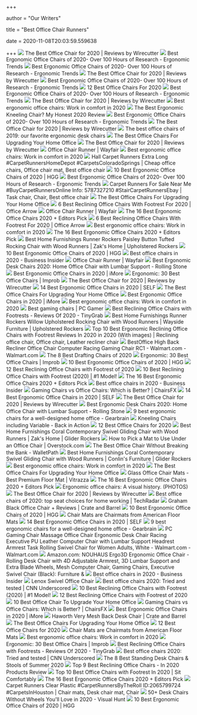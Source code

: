 +++
        
author = "Our Writers"
        
title = "Best Office Chair Runners"
        
date = 2020-11-08T20:03:59.559638
        
+++
[ ![](https://cdn.thewirecutter.com/wp-content/media/2020/09/officechairs-2048px-9607.jpg?auto=webp&crop=1.91:1&width=1200)](https://cdn.thewirecutter.com/wp-content/media/2020/09/officechairs-2048px-9607.jpg?auto=webp&crop=1.91:1&width=1200) The Best Office Chair for 2020 | Reviews by Wirecutter
[ ![](http://ergonomictrends.com/wp-content/uploads/2018/06/steel-case-leap-office-chair.jpg)](http://ergonomictrends.com/wp-content/uploads/2018/06/steel-case-leap-office-chair.jpg) Best Ergonomic Office Chairs of 2020- Over 100 Hours of Research - Ergonomic  Trends
[ ![](http://ergonomictrends.com/wp-content/uploads/2018/06/OWLN-Mesh-Office-Chair-review.jpg)](http://ergonomictrends.com/wp-content/uploads/2018/06/OWLN-Mesh-Office-Chair-review.jpg) Best Ergonomic Office Chairs of 2020- Over 100 Hours of Research - Ergonomic  Trends
[ ![](https://cdn.thewirecutter.com/wp-content/uploads/2018/04/office-chair-lowres-5983-630x420.jpg)](https://cdn.thewirecutter.com/wp-content/uploads/2018/04/office-chair-lowres-5983-630x420.jpg) The Best Office Chair for 2020 | Reviews by Wirecutter
[ ![](http://ergonomictrends.com/wp-content/uploads/2017/07/best-office-chairs-reviews-1.png)](http://ergonomictrends.com/wp-content/uploads/2017/07/best-office-chairs-reviews-1.png) Best Ergonomic Office Chairs of 2020- Over 100 Hours of Research - Ergonomic  Trends
[ ![](https://www.btod.com/blog/wp-content/uploads/2019/10/best-office-chairs-2020-blog-header.jpg)](https://www.btod.com/blog/wp-content/uploads/2019/10/best-office-chairs-2020-blog-header.jpg) 12 Best Office Chairs For 2020
[ ![](http://ergonomictrends.com/wp-content/uploads/2019/01/X-Chair-X4-ergonomic-chair-review.jpg)](http://ergonomictrends.com/wp-content/uploads/2019/01/X-Chair-X4-ergonomic-chair-review.jpg) Best Ergonomic Office Chairs of 2020- Over 100 Hours of Research - Ergonomic  Trends
[ ![](https://d1b5h9psu9yexj.cloudfront.net/5707/Herman-Miller-Aeron_20180409-135854_full.jpg)](https://d1b5h9psu9yexj.cloudfront.net/5707/Herman-Miller-Aeron_20180409-135854_full.jpg) The Best Office Chair for 2020 | Reviews by Wirecutter
[ ![](https://blueprint-api-production.s3.amazonaws.com/uploads/card/image/1466946/56ce53f3-6de1-4010-ae92-0ed8266eb6db.jpg)](https://blueprint-api-production.s3.amazonaws.com/uploads/card/image/1466946/56ce53f3-6de1-4010-ae92-0ed8266eb6db.jpg) Best ergonomic office chairs: Work in comfort in 2020
[ ![](https://ergonomicshealth.com/wp-content/uploads/2018/05/kneeling-chair-1-1.jpg)](https://ergonomicshealth.com/wp-content/uploads/2018/05/kneeling-chair-1-1.jpg) The Best Ergonomic Kneeling Chair? My Honest 2020 Review
[ ![](http://ergonomictrends.com/wp-content/uploads/2018/06/herman-miller-embody-chair-review-2.jpg)](http://ergonomictrends.com/wp-content/uploads/2018/06/herman-miller-embody-chair-review-2.jpg) Best Ergonomic Office Chairs of 2020- Over 100 Hours of Research - Ergonomic  Trends
[ ![](https://cdn.thewirecutter.com/wp-content/media/2020/09/officechairs-2048px-5976.jpg?auto=webp&quality=75&width=1024)](https://cdn.thewirecutter.com/wp-content/media/2020/09/officechairs-2048px-5976.jpg?auto=webp&quality=75&width=1024) The Best Office Chair for 2020 | Reviews by Wirecutter
[ ![](https://www.gannett-cdn.com/presto/2019/10/14/USAT/1c80747a-b74b-4023-9ced-f08a880485a2-Office-Chair-TBRN-Hero.jpg?crop=3740,2805,x654,y7&quality=50&width=640)](https://www.gannett-cdn.com/presto/2019/10/14/USAT/1c80747a-b74b-4023-9ced-f08a880485a2-Office-Chair-TBRN-Hero.jpg?crop=3740,2805,x654,y7&quality=50&width=640) The best office chairs of 2019: our favorite ergonomic desk chairs
[ ![](https://thumbor.forbes.com/thumbor/trim/0x233:800x766/fit-in/711x473/smart/https://specials-images.forbesimg.com/imageserve/5eea485bdb3b680006a1e736/0x0.jpg)](https://thumbor.forbes.com/thumbor/trim/0x233:800x766/fit-in/711x473/smart/https://specials-images.forbesimg.com/imageserve/5eea485bdb3b680006a1e736/0x0.jpg) The Best Office Chairs For Upgrading Your Home Office
[ ![](https://cdn.thewirecutter.com/wp-content/uploads/2019/10/office-chair-lowres-5974-630x420.jpg)](https://cdn.thewirecutter.com/wp-content/uploads/2019/10/office-chair-lowres-5974-630x420.jpg) The Best Office Chair for 2020 | Reviews by Wirecutter
[ ![](https://secure.img1-fg.wfcdn.com/im/46138212/resize-h310-w310%5Ecompr-r85/1217/121765540/home-office-chair-computer-task-chair-adjustable-desk-chair-with-swivel-casters-for-office-leisure-grey.jpg)](https://secure.img1-fg.wfcdn.com/im/46138212/resize-h310-w310%5Ecompr-r85/1217/121765540/home-office-chair-computer-task-chair-adjustable-desk-chair-with-swivel-casters-for-office-leisure-grey.jpg) Office Chair Runner | Wayfair
[ ![](https://blueprint-api-production.s3.amazonaws.com/uploads/card/image/1466935/474db964-cdf9-4690-ade5-d134622d09e8.jpg)](https://blueprint-api-production.s3.amazonaws.com/uploads/card/image/1466935/474db964-cdf9-4690-ade5-d134622d09e8.jpg) Best ergonomic office chairs: Work in comfort in 2020
[ ![](https://i.pinimg.com/originals/6a/88/00/6a88006008c06da867afac991473655b.jpg)](https://i.pinimg.com/originals/6a/88/00/6a88006008c06da867afac991473655b.jpg) Hall Carpet Runners Extra Long #CarpetRunnersHomeDepot  #CarpetsColoradoSprings | Cheap office chairs, Office chair mat, Best  office chair
[ ![](https://mljzsatzn43z.i.optimole.com/tP-GR8Q-jGG1Vx7N/w:auto/h:auto/q:90/https://www.highgroundgaming.com/wp-content/uploads/2020/08/HGG-Best-Ergonomic-Office-Chairs.jpg)](https://mljzsatzn43z.i.optimole.com/tP-GR8Q-jGG1Vx7N/w:auto/h:auto/q:90/https://www.highgroundgaming.com/wp-content/uploads/2020/08/HGG-Best-Ergonomic-Office-Chairs.jpg) 10 Best Ergonomic Office Chairs of 2020 | HGG
[ ![](http://ergonomictrends.com/wp-content/uploads/2019/01/Komene-Ergonomic-Office-Chair.jpg)](http://ergonomictrends.com/wp-content/uploads/2019/01/Komene-Ergonomic-Office-Chair.jpg) Best Ergonomic Office Chairs of 2020- Over 100 Hours of Research - Ergonomic  Trends
[ ![](https://i.pinimg.com/736x/e3/ad/9c/e3ad9cfe56e3d3e0c35ea251cdb5a6a4.jpg)](https://i.pinimg.com/736x/e3/ad/9c/e3ad9cfe56e3d3e0c35ea251cdb5a6a4.jpg) Carpet Runners For Sale Near Me #BuyCarpetRunnersOnline Info: 5787327210  #StairCarpetRunnersEbay | Task chair, Chair, Best office chair
[ ![](https://specials-images.forbesimg.com/imageserve/5eea4d186ef66b0006115587/0x800.jpg?fit=scale)](https://specials-images.forbesimg.com/imageserve/5eea4d186ef66b0006115587/0x800.jpg?fit=scale) The Best Office Chairs For Upgrading Your Home Office
[ ![](https://cdn.shortpixel.ai/spai/w_948+q_lossy+ret_img+to_webp/https://officearrow.com/wp-content/uploads/2020/01/Merax-Portland-Big.jpg)](https://cdn.shortpixel.ai/spai/w_948+q_lossy+ret_img+to_webp/https://officearrow.com/wp-content/uploads/2020/01/Merax-Portland-Big.jpg) 6 Best Reclining Office Chairs With Footrest For 2020 | Office Arrow
[ ![](https://secure.img1-fg.wfcdn.com/im/57059049/resize-h310-w310%5Ecompr-r85/1210/121001771/high-back-desk-chair.jpg)](https://secure.img1-fg.wfcdn.com/im/57059049/resize-h310-w310%5Ecompr-r85/1210/121001771/high-back-desk-chair.jpg) Office Chair Runner | Wayfair
[ ![](https://i.ytimg.com/vi/7YVTS6Yj4Co/maxresdefault.jpg)](https://i.ytimg.com/vi/7YVTS6Yj4Co/maxresdefault.jpg) The 16 Best Ergonomic Office Chairs 2020 + Editors Pick
[ ![](https://cdn.shortpixel.ai/spai/w_625+q_lossy+ret_img+to_webp/https://officearrow.com/wp-content/uploads/2020/01/61M9JgYsHWL._SL1200_.jpg)](https://cdn.shortpixel.ai/spai/w_625+q_lossy+ret_img+to_webp/https://officearrow.com/wp-content/uploads/2020/01/61M9JgYsHWL._SL1200_.jpg) 6 Best Reclining Office Chairs With Footrest For 2020 | Office Arrow
[ ![](https://blueprint-api-production.s3.amazonaws.com/uploads/card/image/1466920/2e5793ab-a909-445b-a5d4-55cfb75aa651.jpg)](https://blueprint-api-production.s3.amazonaws.com/uploads/card/image/1466920/2e5793ab-a909-445b-a5d4-55cfb75aa651.jpg) Best ergonomic office chairs: Work in comfort in 2020
[ ![](https://www.omnicoreagency.com/wp-content/uploads/2020/01/Steelcase-Gesture-Chair-List.jpg)](https://www.omnicoreagency.com/wp-content/uploads/2020/01/Steelcase-Gesture-Chair-List.jpg) The 16 Best Ergonomic Office Chairs 2020 + Editors Pick
[ ![](https://imageresizer.furnituredealer.net/img/remote/images.furnituredealer.net/img/products%2Fbest_home_furnishings%2Fcolor%2Frunner%20rockers_lrurocup8800-bxsni6zijuusgamdzzngiag.jpg?width=878&height=600&scale=both&trim.threshold=80)](https://imageresizer.furnituredealer.net/img/remote/images.furnituredealer.net/img/products%2Fbest_home_furnishings%2Fcolor%2Frunner%20rockers_lrurocup8800-bxsni6zijuusgamdzzngiag.jpg?width=878&height=600&scale=both&trim.threshold=80) Best Home Furnishings Runner Rockers Paisley Button Tufted Rocking Chair  with Wood Runners | Zak's Home | Upholstered Rockers
[ ![](https://mljzsatzn43z.i.optimole.com/tP-GR8Q-qmWpIubF/w:236/h:450/q:90/dpr:2.6/https://www.highgroundgaming.com/wp-content/uploads/2019/06/Secretlab-Omega-Series-2020-Edition.jpg)](https://mljzsatzn43z.i.optimole.com/tP-GR8Q-qmWpIubF/w:236/h:450/q:90/dpr:2.6/https://www.highgroundgaming.com/wp-content/uploads/2019/06/Secretlab-Omega-Series-2020-Edition.jpg) 10 Best Ergonomic Office Chairs of 2020 | HGG
[ ![](https://i.insider.com/5e6ff846c485400dac21a626?width=1100&format=jpeg&auto=webp)](https://i.insider.com/5e6ff846c485400dac21a626?width=1100&format=jpeg&auto=webp) Best office chairs in 2020 - Business Insider
[ ![](https://secure.img1-fg.wfcdn.com/im/45989555/resize-h310-w310%5Ecompr-r85/1275/127569358/wayfair-basics-mesh-task-office-chair.jpg)](https://secure.img1-fg.wfcdn.com/im/45989555/resize-h310-w310%5Ecompr-r85/1275/127569358/wayfair-basics-mesh-task-office-chair.jpg) Office Chair Runner | Wayfair
[ ![](https://www.rollingstone.com/wp-content/uploads/2020/06/81wSh7GGDkL._AC_SL1500_.jpg)](https://www.rollingstone.com/wp-content/uploads/2020/06/81wSh7GGDkL._AC_SL1500_.jpg) Best Ergonomic Desk Chairs 2020: Home Office Chair with Lumbar Support -  Rolling Stone
[ ![](https://www.imore.com/sites/imore.com/files/styles/w1600h900crop/public/field/image/2020/03/herman-miller-aeron-chair-ergonomic-office-lifestyle.jpg?itok=0islGkO9)](https://www.imore.com/sites/imore.com/files/styles/w1600h900crop/public/field/image/2020/03/herman-miller-aeron-chair-ergonomic-office-lifestyle.jpg?itok=0islGkO9) Best Ergonomic Office Chairs in 2020 | iMore
[ ![](https://cdn.improb.com/wp-content/uploads/2017/12/23-Best-Ergonomic-Office-Chairs.jpg)](https://cdn.improb.com/wp-content/uploads/2017/12/23-Best-Ergonomic-Office-Chairs.jpg) Ergonomic: 30 Best Office Chairs | Improb
[ ![](https://d1b5h9psu9yexj.cloudfront.net/5706/Steelcase-Gesture_20190620-161843_full.jpg)](https://d1b5h9psu9yexj.cloudfront.net/5706/Steelcase-Gesture_20190620-161843_full.jpg) The Best Office Chair for 2020 | Reviews by Wirecutter
[ ![](https://media.self.com/photos/5f11d8abc511f144f4452626/1:1/w_1000,h_1000,c_limit/best%20office.png)](https://media.self.com/photos/5f11d8abc511f144f4452626/1:1/w_1000,h_1000,c_limit/best%20office.png) 14 Best Ergonomic Office Chairs in 2020 | SELF
[ ![](https://thumbor.forbes.com/thumbor/276x420/https://specials-images.forbesimg.com/imageserve/5f203f62953761c471e7740d/960x0.jpg?fit=scale)](https://thumbor.forbes.com/thumbor/276x420/https://specials-images.forbesimg.com/imageserve/5f203f62953761c471e7740d/960x0.jpg?fit=scale) The Best Office Chairs For Upgrading Your Home Office
[ ![](https://www.imore.com/sites/imore.com/files/styles/large/public/field/image/2020/03/modway-articulate-ergonomic-mesh-office-chair-lifestyle.jpg?itok=D4obtaO4)](https://www.imore.com/sites/imore.com/files/styles/large/public/field/image/2020/03/modway-articulate-ergonomic-mesh-office-chair-lifestyle.jpg?itok=D4obtaO4) Best Ergonomic Office Chairs in 2020 | iMore
[ ![](https://blueprint-api-production.s3.amazonaws.com/uploads/card/image/1466930/468bdba8-032d-4bf9-a43c-a48e9e074b60.jpg)](https://blueprint-api-production.s3.amazonaws.com/uploads/card/image/1466930/468bdba8-032d-4bf9-a43c-a48e9e074b60.jpg) Best ergonomic office chairs: Work in comfort in 2020
[ ![](https://cdn.mos.cms.futurecdn.net/eTsGaLnVkpozHC9CqhA6dK.jpg)](https://cdn.mos.cms.futurecdn.net/eTsGaLnVkpozHC9CqhA6dK.jpg) Best gaming chairs | PC Gamer
[ ![](https://tinygrab.com/wp-content/uploads/2020/04/best-reclining-office-chairs-with-footrests.png)](https://tinygrab.com/wp-content/uploads/2020/04/best-reclining-office-chairs-with-footrests.png) Best Reclining Office Chairs with Footrests - Reviews Of 2020 - TinyGrab
[ ![](https://imageresizer.furnituredealer.net/img/remote/images.furnituredealer.net/img/products%2Fbest_home_furnishings%2Fcolor%2Frunner%20rockers_0175-18021-b0.jpg?width=1024&height=768&scale=both&trim.threshold=50&trim.percentpadding=10)](https://imageresizer.furnituredealer.net/img/remote/images.furnituredealer.net/img/products%2Fbest_home_furnishings%2Fcolor%2Frunner%20rockers_0175-18021-b0.jpg?width=1024&height=768&scale=both&trim.threshold=50&trim.percentpadding=10) Best Home Furnishings Runner Rockers Willow Upholstered Rocking Chair with  Wood Runners | Wayside Furniture | Upholstered Rockers
[ ![](https://i.pinimg.com/564x/af/3d/45/af3d45a1e498ca6fe612acbaa70ba68b.jpg)](https://i.pinimg.com/564x/af/3d/45/af3d45a1e498ca6fe612acbaa70ba68b.jpg) Top 10 Best Ergonomic Reclining Office Chairs with Footrest Reviews In 2020  in 2020 (With images) | Reclining office chair, Office chair, Leather  recliner chair
[ ![](https://i5.walmartimages.com/asr/14ba9d17-becb-4cdb-8165-06397bd48aee_1.d23e019c221965f2f71335473154626f.jpeg)](https://i5.walmartimages.com/asr/14ba9d17-becb-4cdb-8165-06397bd48aee_1.d23e019c221965f2f71335473154626f.jpeg) BestOffice High Back Recliner Office Chair Computer Racing Gaming Chair RC1  - Walmart.com - Walmart.com
[ ![](https://www.thebalancesmb.com/thmb/3Ruuix6Pr2pMoiKjfLZV3hmF_vQ=/1500x844/smart/filters:no_upscale()/FlashFurnitureMid-BackBlackMeshDraftingChair-5b215a843128340036f882f1.jpg)](https://www.thebalancesmb.com/thmb/3Ruuix6Pr2pMoiKjfLZV3hmF_vQ=/1500x844/smart/filters:no_upscale()/FlashFurnitureMid-BackBlackMeshDraftingChair-5b215a843128340036f882f1.jpg) The 8 Best Drafting Chairs of 2020
[ ![](https://cdn.improb.com/wp-content/uploads/2018/07/AmazonBasics-Mid-Back-Office-Chair.png)](https://cdn.improb.com/wp-content/uploads/2018/07/AmazonBasics-Mid-Back-Office-Chair.png) Ergonomic: 30 Best Office Chairs | Improb
[ ![](https://mljzsatzn43z.i.optimole.com/tP-GR8Q-CwLYvJqD/w:330/h:523/q:90/dpr:2.6/https://www.highgroundgaming.com/wp-content/uploads/2018/11/Duorest-Leaders-Executive-Office-Chair.jpg)](https://mljzsatzn43z.i.optimole.com/tP-GR8Q-CwLYvJqD/w:330/h:523/q:90/dpr:2.6/https://www.highgroundgaming.com/wp-content/uploads/2018/11/Duorest-Leaders-Executive-Office-Chair.jpg) 10 Best Ergonomic Office Chairs of 2020 | HGG
[ ![](https://aguidepro.com/wp-content/uploads/2019/08/Hbada-Ergonomic-Office-Recliner-Chair.jpg)](https://aguidepro.com/wp-content/uploads/2019/08/Hbada-Ergonomic-Office-Recliner-Chair.jpg) 12 Best Reclining Office Chairs with Footrest of 2020
[ ![](https://www.leaphomeward.com/wp-content/uploads/2019/11/Best-Reclining-Chairs.png)](https://www.leaphomeward.com/wp-content/uploads/2019/11/Best-Reclining-Chairs.png) 10 Best Reclining Office Chairs with Footrest (2020) | #1 Model!
[ ![](https://www.omnicoreagency.com/wp-content/uploads/2020/05/Autonomous-Ergo-Chair-2-List-2.jpg)](https://www.omnicoreagency.com/wp-content/uploads/2020/05/Autonomous-Ergo-Chair-2-List-2.jpg) The 16 Best Ergonomic Office Chairs 2020 + Editors Pick
[ ![](https://i.insider.com/5ec83927191824036d455f0c?width=800&format=jpeg)](https://i.insider.com/5ec83927191824036d455f0c?width=800&format=jpeg) Best office chairs in 2020 - Business Insider
[ ![](https://chairsfx.com/wp-content/uploads/2020/07/gaming-vs-office-compare.jpg)](https://chairsfx.com/wp-content/uploads/2020/07/gaming-vs-office-compare.jpg) Gaming Chairs vs Office Chairs: Which is Better? | ChairsFX
[ ![](https://media.self.com/photos/5f1511c0872b1bec7ee1d056/master/w_400%2Cc_limit/amazon%2520basics%2520desk%2520chair.png)](https://media.self.com/photos/5f1511c0872b1bec7ee1d056/master/w_400%2Cc_limit/amazon%2520basics%2520desk%2520chair.png) 14 Best Ergonomic Office Chairs in 2020 | SELF
[ ![](https://cdn.thewirecutter.com/wp-content/media/2020/09/officechairs-2048px-9393.jpg?auto=webp&quality=75&width=1024)](https://cdn.thewirecutter.com/wp-content/media/2020/09/officechairs-2048px-9393.jpg?auto=webp&quality=75&width=1024) The Best Office Chair for 2020 | Reviews by Wirecutter
[ ![](https://www.rollingstone.com/wp-content/uploads/2020/06/ergonomic-adjustable-office-chair.jpg?w=599)](https://www.rollingstone.com/wp-content/uploads/2020/06/ergonomic-adjustable-office-chair.jpg?w=599) Best Ergonomic Desk Chairs 2020: Home Office Chair with Lumbar Support -  Rolling Stone
[ ![](https://assets.rebelmouse.io/eyJhbGciOiJIUzI1NiIsInR5cCI6IkpXVCJ9.eyJpbWFnZSI6Imh0dHBzOi8vYXNzZXRzLnJibC5tcy8yMzUxNjA0OS9vcmlnaW4ucG5nIiwiZXhwaXJlc19hdCI6MTYxMjE2ODUzMn0.jJ7HzAhh6kuFCQUSmi-xZzdRsCKRkXkV2kUsUX8ho0c/img.png?width=980)](https://assets.rebelmouse.io/eyJhbGciOiJIUzI1NiIsInR5cCI6IkpXVCJ9.eyJpbWFnZSI6Imh0dHBzOi8vYXNzZXRzLnJibC5tcy8yMzUxNjA0OS9vcmlnaW4ucG5nIiwiZXhwaXJlc19hdCI6MTYxMjE2ODUzMn0.jJ7HzAhh6kuFCQUSmi-xZzdRsCKRkXkV2kUsUX8ho0c/img.png?width=980) 9 best ergonomic chairs for a well-designed home office - Gearbrain
[ ![](https://cdn.backinaction.co.uk/images/pages/hero/Varier_Thatsit_Homeoffice_square2_h500.jpg)](https://cdn.backinaction.co.uk/images/pages/hero/Varier_Thatsit_Homeoffice_square2_h500.jpg) Kneeling Chairs including Variable - Back in Action
[ ![](https://www.btod.com/blog/wp-content/uploads/2019/02/affirm.jpg)](https://www.btod.com/blog/wp-content/uploads/2019/02/affirm.jpg) 12 Best Office Chairs for 2020
[ ![](https://imageresizer.furnituredealer.net/img/remote/images.furnituredealer.net/img/products%2Fbest_home_furnishings%2Fcolor%2Fcoral%202237_lrugliup8040-bt2xrcizrheq2bgsimuajzg.jpg?w=300&h=300&trim.threshold=80)](https://imageresizer.furnituredealer.net/img/remote/images.furnituredealer.net/img/products%2Fbest_home_furnishings%2Fcolor%2Fcoral%202237_lrugliup8040-bt2xrcizrheq2bgsimuajzg.jpg?w=300&h=300&trim.threshold=80) Best Home Furnishings Coral Contemporary Swivel Gliding Chair with Wood  Runners | Zak's Home | Glider Rockers
[ ![](https://ak1.ostkcdn.com/wp-content/uploads/2017/05/Jani-Eco-Bamboo-Roll-up-Rectangular-Walnut-Chair-Mat-ac78c924-346b-485e-a696-8eb3ad8c3da8.jpg)](https://ak1.ostkcdn.com/wp-content/uploads/2017/05/Jani-Eco-Bamboo-Roll-up-Rectangular-Walnut-Chair-Mat-ac78c924-346b-485e-a696-8eb3ad8c3da8.jpg) How to Pick a Mat to Use Under an Office Chair | Overstock.com
[ ![](https://walletpath.com/wp-content/uploads/2018/10/pexels-photo-265101.jpeg)](https://walletpath.com/wp-content/uploads/2018/10/pexels-photo-265101.jpeg) The Best Office Chair Without Breaking the Bank - WalletPath
[ ![](https://imageresizer.furnituredealer.net/img/remote/images.furnituredealer.net/img/products%2Fbest_home_furnishings%2Fcolor%2Fcoral%202237_2237-26042a-b1.jpg?width=1024&height=768&scale=both&trim.threshold=50&trim.percentpadding=10)](https://imageresizer.furnituredealer.net/img/remote/images.furnituredealer.net/img/products%2Fbest_home_furnishings%2Fcolor%2Fcoral%202237_2237-26042a-b1.jpg?width=1024&height=768&scale=both&trim.threshold=50&trim.percentpadding=10) Best Home Furnishings Coral Contemporary Swivel Gliding Chair with Wood  Runners | Conlin's Furniture | Glider Rockers
[ ![](https://mondrian.mashable.com/uploads%252Fcard%252Fimage%252F1466939%252Fc813a4f3-fb6d-4d1b-887e-96528bb0ae6e.jpeg%252F480x0.jpeg?signature=jC-o8PF4sbaJtGd5T8eRWGJmX1c=&source=https%3A%2F%2Fblueprint-api-production.s3.amazonaws.com)](https://mondrian.mashable.com/uploads%252Fcard%252Fimage%252F1466939%252Fc813a4f3-fb6d-4d1b-887e-96528bb0ae6e.jpeg%252F480x0.jpeg?signature=jC-o8PF4sbaJtGd5T8eRWGJmX1c=&source=https%3A%2F%2Fblueprint-api-production.s3.amazonaws.com) Best ergonomic office chairs: Work in comfort in 2020
[ ![](https://thumbor.forbes.com/thumbor/711x1045/https://specials-images.forbesimg.com/imageserve/5f2041d9f3e9ed38e19894af/0x800.jpg?fit=scale)](https://thumbor.forbes.com/thumbor/711x1045/https://specials-images.forbesimg.com/imageserve/5f2041d9f3e9ed38e19894af/0x800.jpg?fit=scale) The Best Office Chairs For Upgrading Your Home Office
[ ![](https://cdn.shopify.com/s/files/1/0515/5705/files/54x54-Mobile_1200x.jpg?v=1581609216)](https://cdn.shopify.com/s/files/1/0515/5705/files/54x54-Mobile_1200x.jpg?v=1581609216) Glass Office Chair Mats - Best Premium Floor Mat | Vitrazza
[ ![](https://www.omnicoreagency.com/wp-content/uploads/2020/01/Herman-Miller-Embody-Ergonomic-Office-Chair-List.jpg)](https://www.omnicoreagency.com/wp-content/uploads/2020/01/Herman-Miller-Embody-Ergonomic-Office-Chair-List.jpg) The 16 Best Ergonomic Office Chairs 2020 + Editors Pick
[ ![](http://www.slate.com/content/dam/slate/articles/life/design/2012/05/officechairs/officechairfortop.jpg.CROP.article568-large.jpg)](http://www.slate.com/content/dam/slate/articles/life/design/2012/05/officechairs/officechairfortop.jpg.CROP.article568-large.jpg) Ergonomic office chairs: A visual history. (PHOTOS)
[ ![](https://cdn.thewirecutter.com/wp-content/media/2020/09/officechairs-2048px-5970.jpg?auto=webp&quality=75&width=1024)](https://cdn.thewirecutter.com/wp-content/media/2020/09/officechairs-2048px-5970.jpg?auto=webp&quality=75&width=1024) The Best Office Chair for 2020 | Reviews by Wirecutter
[ ![](https://cdn.mos.cms.futurecdn.net/uhLcHVMpEU9BkMYHRqBsNE-1200-80.jpg)](https://cdn.mos.cms.futurecdn.net/uhLcHVMpEU9BkMYHRqBsNE-1200-80.jpg) Best office chairs of 2020: top seat choices for home working | TechRadar
[ ![](https://images.crateandbarrel.com/is/image/Crate/GrahamDeskChairBlackSSS20_1x1/$web_pdp_main_carousel_med$/200618140615/graham-black-office-chair.jpg)](https://images.crateandbarrel.com/is/image/Crate/GrahamDeskChairBlackSSS20_1x1/$web_pdp_main_carousel_med$/200618140615/graham-black-office-chair.jpg) Graham Black Office Chair + Reviews | Crate and Barrel
[ ![](https://mljzsatzn43z.i.optimole.com/tP-GR8Q-kD3fCCMK/w:269/h:400/q:90/dpr:2.6/https://www.highgroundgaming.com/wp-content/uploads/2017/05/HON-Nucleus-Knit-Mesh-Back-Task-Chair-with-Synchro-Tilt.jpg)](https://mljzsatzn43z.i.optimole.com/tP-GR8Q-kD3fCCMK/w:269/h:400/q:90/dpr:2.6/https://www.highgroundgaming.com/wp-content/uploads/2017/05/HON-Nucleus-Knit-Mesh-Back-Task-Chair-with-Synchro-Tilt.jpg) 10 Best Ergonomic Office Chairs of 2020 | HGG
[ ![](https://cdn.americanfloormats.com/content/product/medium/Black%20Chair%20Mats%20Desk%20300.jpg)](https://cdn.americanfloormats.com/content/product/medium/Black%20Chair%20Mats%20Desk%20300.jpg) Chair Mats are Chairmats from American Floor Mats
[ ![](https://media.self.com/photos/5f0f6af71a6a441deac496ad/4:3/w_400%2Cc_limit/office_chair.jpg)](https://media.self.com/photos/5f0f6af71a6a441deac496ad/4:3/w_400%2Cc_limit/office_chair.jpg) 14 Best Ergonomic Office Chairs in 2020 | SELF
[ ![](https://assets.rebelmouse.io/eyJhbGciOiJIUzI1NiIsInR5cCI6IkpXVCJ9.eyJpbWFnZSI6Imh0dHBzOi8vYXNzZXRzLnJibC5tcy8yMzUxNjAzNi9vcmlnaW4uanBnIiwiZXhwaXJlc19hdCI6MTY0NDI1NjAwNH0.Jrj17W_QxCqhKHfNor4oM8P5zQpDw_sos-Wz8kBMto8/img.jpg?width=1200&coordinates=0%2C36%2C0%2C36&height=600)](https://assets.rebelmouse.io/eyJhbGciOiJIUzI1NiIsInR5cCI6IkpXVCJ9.eyJpbWFnZSI6Imh0dHBzOi8vYXNzZXRzLnJibC5tcy8yMzUxNjAzNi9vcmlnaW4uanBnIiwiZXhwaXJlc19hdCI6MTY0NDI1NjAwNH0.Jrj17W_QxCqhKHfNor4oM8P5zQpDw_sos-Wz8kBMto8/img.jpg?width=1200&coordinates=0%2C36%2C0%2C36&height=600) 9 best ergonomic chairs for a well-designed home office - Gearbrain
[ ![](https://i5.walmartimages.com/asr/389aaf4d-b17d-4e5b-ad6a-2615704dfcea_1.d0fb6a13c6851a2afebd163c6ef05d57.jpeg)](https://i5.walmartimages.com/asr/389aaf4d-b17d-4e5b-ad6a-2615704dfcea_1.d0fb6a13c6851a2afebd163c6ef05d57.jpeg) PC Gaming Chair Massage Office Chair Ergonomic Desk Chair Racing Executive  PU Leather Computer Chair with Lumbar Support Headrest Armrest Task Rolling  Swivel Chair for Women Adults, White - Walmart.com - Walmart.com
[ ![](https://images-na.ssl-images-amazon.com/images/I/81EsueZ3fTL._AC_SL1500_.jpg)](https://images-na.ssl-images-amazon.com/images/I/81EsueZ3fTL._AC_SL1500_.jpg) Amazon.com: NOUHAUS Ergo3D Ergonomic Office Chair - Rolling Desk Chair with  4D Adjustable Armrest, 3D Lumbar Support and Extra Blade Wheels, Mesh Computer  Chair, Gaming Chairs, Executive Swivel Chair (Black): Furniture &
[ ![](https://i.insider.com/5e6ff782c485400dfe21b0f2?width=1136&format=jpeg)](https://i.insider.com/5e6ff782c485400dfe21b0f2?width=1136&format=jpeg) Best office chairs in 2020 - Business Insider
[ ![](https://assets.weimgs.com/weimgs/rk/images/wcm/products/202041/0007/lenox-swivel-office-chair-o.jpg)](https://assets.weimgs.com/weimgs/rk/images/wcm/products/202041/0007/lenox-swivel-office-chair-o.jpg) Lenox Swivel Office Chair
[ ![](https://cdn.cnn.com/cnnnext/dam/assets/200715110054-underscored-best-office-chair-everything-else-1-live-video.jpg)](https://cdn.cnn.com/cnnnext/dam/assets/200715110054-underscored-best-office-chair-everything-else-1-live-video.jpg) Best office chairs 2020: Tried and tested | CNN Underscored
[ ![](https://www.leaphomeward.com/wp-content/uploads/2019/11/Duramont-Reclining-Office-Chair.jpg)](https://www.leaphomeward.com/wp-content/uploads/2019/11/Duramont-Reclining-Office-Chair.jpg) 10 Best Reclining Office Chairs with Footrest (2020) | #1 Model!
[ ![](https://aguidepro.com/wp-content/uploads/2019/05/Hbada-Reclining-Office-Desk-Chair-640x640.jpg)](https://aguidepro.com/wp-content/uploads/2019/05/Hbada-Reclining-Office-Desk-Chair-640x640.jpg) 12 Best Reclining Office Chairs with Footrest of 2020
[ ![](https://cdn.lifehack.org/wp-content/uploads/2020/08/78.jpg)](https://cdn.lifehack.org/wp-content/uploads/2020/08/78.jpg) 10 Best Office Chair To Upgrade Your Home Office
[ ![](https://chairsfx.com/wp-content/uploads/2020/03/gaming-chair-features.jpg)](https://chairsfx.com/wp-content/uploads/2020/03/gaming-chair-features.jpg) Gaming Chairs vs Office Chairs: Which is Better? | ChairsFX
[ ![](https://www.imore.com/sites/imore.com/files/styles/large/public/field/image/2020/03/herman-miller-aeron-chair-ergonomic-office-render-cropped.jpg)](https://www.imore.com/sites/imore.com/files/styles/large/public/field/image/2020/03/herman-miller-aeron-chair-ergonomic-office-render-cropped.jpg) Best Ergonomic Office Chairs in 2020 | iMore
[ ![](https://images.crateandbarrel.com/is/image/Crate/HaworthVeryTskChrWlngtnBlkSHS19_1x1/$web_pdp_main_carousel_zoom_med$/190411135114/haworth-very-task-chair.jpg)](https://images.crateandbarrel.com/is/image/Crate/HaworthVeryTskChrWlngtnBlkSHS19_1x1/$web_pdp_main_carousel_zoom_med$/190411135114/haworth-very-task-chair.jpg) Haworth Very Mesh Back Desk Chair | Crate and Barrel
[ ![](https://specials-images.forbesimg.com/imageserve/5f203fec18e24c071bd3f73e/960x0.jpg?fit=scale)](https://specials-images.forbesimg.com/imageserve/5f203fec18e24c071bd3f73e/960x0.jpg?fit=scale) The Best Office Chairs For Upgrading Your Home Office
[ ![](https://www.btod.com/blog/wp-content/uploads/2019/02/embody-hm.jpg)](https://www.btod.com/blog/wp-content/uploads/2019/02/embody-hm.jpg) 12 Best Office Chairs for 2020
[ ![](https://cdn.americanfloormats.com/content/product/medium/RUGged-Chair-Mats-300.JPG)](https://cdn.americanfloormats.com/content/product/medium/RUGged-Chair-Mats-300.JPG) Chair Mats are Chairmats from American Floor Mats
[ ![](https://blueprint-api-production.s3.amazonaws.com/uploads/card/image/1466956/26b6a7a1-08a4-47fa-9971-11b4441b1d9c.jpeg)](https://blueprint-api-production.s3.amazonaws.com/uploads/card/image/1466956/26b6a7a1-08a4-47fa-9971-11b4441b1d9c.jpeg) Best ergonomic office chairs: Work in comfort in 2020
[ ![](https://cdn.improb.com/wp-content/uploads/2018/07/BestOffice-Ergonomic-PU-Leather-High-Back-Office-Chair.png)](https://cdn.improb.com/wp-content/uploads/2018/07/BestOffice-Ergonomic-PU-Leather-High-Back-Office-Chair.png) Ergonomic: 30 Best Office Chairs | Improb
[ ![](https://images-na.ssl-images-amazon.com/images/I/71YXuXvo5dL._AC_SL500_.jpg)](https://images-na.ssl-images-amazon.com/images/I/71YXuXvo5dL._AC_SL500_.jpg) Best Reclining Office Chairs with Footrests - Reviews Of 2020 - TinyGrab
[ ![](https://cdn.cnn.com/cnnnext/dam/assets/200715110040-underscored-best-office-chair-everything-else-3-live-video.jpg)](https://cdn.cnn.com/cnnnext/dam/assets/200715110040-underscored-best-office-chair-everything-else-3-live-video.jpg) Best office chairs 2020: Tried and tested | CNN Underscored
[ ![](https://i2.wp.com/www.startstanding.org/wp-content/uploads/2019/04/Flash-Furniture-Drafting-Chair-Best-Chairs-and-Stools-for-Standing-Desks.jpg?resize=960%2C960&ssl=1)](https://i2.wp.com/www.startstanding.org/wp-content/uploads/2019/04/Flash-Furniture-Drafting-Chair-Best-Chairs-and-Stools-for-Standing-Desks.jpg?resize=960%2C960&ssl=1) The 8 Best Standing Desk Chairs & Stools of Summer 2020
[ ![](https://the10pro.com/wp-content/uploads/2018/02/Best-Reclining-Office-Chairs.jpg)](https://the10pro.com/wp-content/uploads/2018/02/Best-Reclining-Office-Chairs.jpg) Top 9 Best Reclining Office Chairs - In 2020 Products Review
[ ![](https://rethinkrethought.com/wp-content/uploads/2020/05/Untitled-1-66-1200x900.jpg)](https://rethinkrethought.com/wp-content/uploads/2020/05/Untitled-1-66-1200x900.jpg) Top 10 Best Office Chairs with Footrest In 2020 | Sit Comfortably
[ ![](https://i.ytimg.com/vi/7YVTS6Yj4Co/hqdefault.jpg)](https://i.ytimg.com/vi/7YVTS6Yj4Co/hqdefault.jpg) The 16 Best Ergonomic Office Chairs 2020 + Editors Pick
[ ![](https://i.pinimg.com/originals/3f/f1/d2/3ff1d24e546e634388a1aab6a41df530.jpg)](https://i.pinimg.com/originals/3f/f1/d2/3ff1d24e546e634388a1aab6a41df530.jpg) Carpet Runners Clear Plastic #CarpetRunnersByTheRoll ID:2065799724  #CarpetsInHouston | Chair mats, Desk chair mat, Chair
[ ![](https://visualhunt.com/photos/10/office-chair-no-wheels-no-arms-best-computer-chairs-for.jpg?s=pi)](https://visualhunt.com/photos/10/office-chair-no-wheels-no-arms-best-computer-chairs-for.jpg?s=pi) 50+ Desk Chairs Without Wheels You'll Love in 2020 - Visual Hunt
[ ![](https://mljzsatzn43z.i.optimole.com/tP-GR8Q-1qDQCMr4/w:257/h:400/q:90/dpr:2.6/https://www.highgroundgaming.com/wp-content/uploads/2018/11/Boss-Office-Products-B316-GY-Perfect-Posture-Delux-Fabric-Task-Chair-with-Adjustable-Arms-in-Grey.jpg)](https://mljzsatzn43z.i.optimole.com/tP-GR8Q-1qDQCMr4/w:257/h:400/q:90/dpr:2.6/https://www.highgroundgaming.com/wp-content/uploads/2018/11/Boss-Office-Products-B316-GY-Perfect-Posture-Delux-Fabric-Task-Chair-with-Adjustable-Arms-in-Grey.jpg) 10 Best Ergonomic Office Chairs of 2020 | HGG
